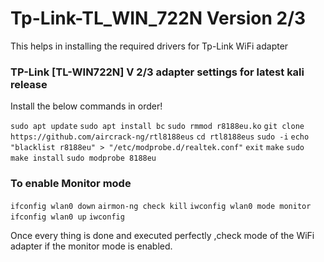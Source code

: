 # Tp-Link-TL_WIN_722N Version 2/3


This helps in installing the required drivers for Tp-Link WiFi adapter

### TP-Link [TL-WIN722N] V 2/3 adapter settings for latest kali release

Install the below commands in order!

`sudo apt update`
`sudo apt install bc`
`sudo rmmod r8188eu.ko`
`git clone https://github.com/aircrack-ng/rtl8188eus`
`cd rtl8188eus`
`sudo -i`
`echo "blacklist r8188eu" > "/etc/modprobe.d/realtek.conf"`
`exit`
`make`
`sudo make install`
`sudo modprobe 8188eu`

### To enable Monitor mode

`ifconfig wlan0 down`
`airmon-ng check kill`
`iwconfig wlan0 mode monitor`
`ifconfig wlan0 up`
`iwconfig`

Once every thing is done and executed perfectly ,check mode of the WiFi adapter if the monitor mode is enabled. 
